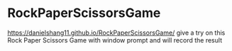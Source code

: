 # RockPaperScissorsGame

https://danielshang11.github.io/RockPaperScissorsGame/
 give a try on this
Rock Paper Scissors Game with window prompt and will record the result
